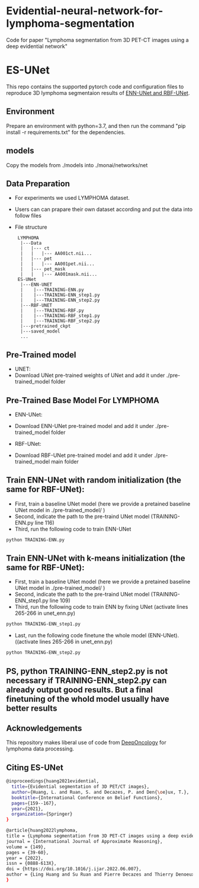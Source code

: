 # Evidential-neural-network-for-lymphoma-segmentation
Code for paper "Lymphoma segmentation from 3D PET-CT images using a deep evidential network"



# ES-UNet
This repo contains the supported pytorch code and configuration files to reproduce 3D lymphoma segmentaion results of [ENN-UNet and RBF-UNet](https://arxiv.org/abs/2201.13078). 


## Environment
Prepare an environment with python=3.7, and then run the command "pip install -r requirements.txt" for the dependencies.

## models 
Copy the models from ./models into ./monai/networks/net

## Data Preparation
- For experiments we used LYMPHOMA dataset.
- Users can can prapare their own dataset according and put the data into follow files 

- File structure
    ```
     LYMPHOMA
      |---Data
      |   |--- ct
      |   |   |--- AA001ct.nii...
      |   |--- pet
      |   |   |--- AA001pet.nii...
      |   |--- pet_mask
      |   |   |--- AA001mask.nii...  
     ES-UNet
      |---ENN-UNET
      |    |---TRAINING-ENN.py
      |    |---TRAINING-ENN_step1.py
      |    |---TRAINING-ENN_step2.py
      |---RBF-UNET
      |    |---TRAINING-RBF.py
      |    |---TRAINING-RBF_step1.py
      |    |---TRAINING-RBF_step2.py
      |---pretrained_ckpt
      |---saved_model
      ...
    ```

## Pre-Trained model 
- UNET: 
- Download UNet pre-trained weights of UNet and add it under ./pre-trained_model folder

## Pre-Trained Base Model For LYMPHOMA
- ENN-UNet: 
- Download ENN-UNet pre-trained model and add it under ./pre-trained_model folder

- RBF-UNet: 
- Download RBF-UNet pre-trained model and add it under ./pre-trained_model main folder




## Train ENN-UNet with random initialization (the same for RBF-UNet):
-  First, train a baseline UNet model (here we provide a pretained baseline UNet model in ./pre-trained_model/ )
-  Second, indicate the path to the pre-traind UNet model (TRAINING-ENN.py line 116)
-  Third, run the following code to train ENN-UNet
```bash
python TRAINING-ENN.py
```

## Train ENN-UNet with k-means initialization (the same for RBF-UNet):
- First, train a baseline UNet model (here we provide a pretained baseline UNet model in ./pre-trained_model/ )
- Second, indicate the path to the pre-traind UNet model (TRAINING-ENN_step1.py line 109)
- Third, run the following code to train ENN by fixing UNet (activate lines 265-266 in unet_enn.py)
```bash
python TRAINING-ENN_step1.py
```
- Last, run the following code finetune the whole model (ENN-UNet). ((activate lines 265-266 in unet_enn.py)
```bash
python TRAINING-ENN_step2.py
```
## PS, python TRAINING-ENN_step2.py is not necessary if TRAINING-ENN_step2.py can already output good results. But a final finetuning of the whold model usually have better results 

## Acknowledgements
This repository makes liberal use of code from [DeepOncology](https://github.com/rnoyelle/DeepOncology) for lymphoma data processing.


## Citing ES-UNet
```bash
@inproceedings{huang2021evidential,
  title={Evidential segmentation of 3D PET/CT images},
  author={Huang, L. and Ruan, S. and Decazes, P. and Den{\oe}ux, T.},
  booktitle={International Conference on Belief Functions},
  pages={159--167},
  year={2021},
  organization={Springer}
}

@article{huang2022lymphoma,
title = {Lymphoma segmentation from 3D PET-CT images using a deep evidential network},
journal = {International Journal of Approximate Reasoning},
volume = {149},
pages = {39-60},
year = {2022},
issn = {0888-613X},
doi = {https://doi.org/10.1016/j.ijar.2022.06.007},
author = {Ling Huang and Su Ruan and Pierre Decazes and Thierry Denoeux}
}


```



